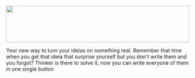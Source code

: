 <img src="![image](https://github.com/raphaelaugustb/thinker.io/assets/66183690/016991a5-33e8-403a-9664-66c8abb73d79)
" width="500" height="100">

Your new way to  turn your ideias on something real. Remember that time when you get that ideia that surprise yourself but you don't write them and you forgot? Thinker is there to solve it, now you can write everyone of them in one single button
